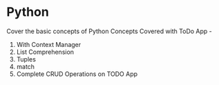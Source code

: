 # Python
Cover the basic concepts of Python
Concepts Covered with ToDo App -
  1) With Context Manager
  2) List Comprehension
  3) Tuples
  4) match
  5) Complete CRUD Operations on TODO App
